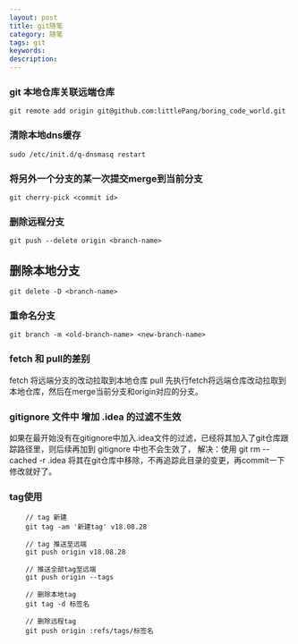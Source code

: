 ```yaml
---
layout: post
title: git随笔
category: 随笔
tags: git
keywords:
description:
---
```


### git 本地仓库关联远端仓库
    git remote add origin git@github.com:littlePang/boring_code_world.git


### 清除本地dns缓存
    sudo /etc/init.d/q-dnsmasq restart

### 将另外一个分支的某一次提交merge到当前分支

    git cherry-pick <commit id>

### 删除远程分支
    git push --delete origin <branch-name>

## 删除本地分支
    git delete -D <branch-name>

### 重命名分支
    git branch -m <old-branch-name> <new-branch-name>

### fetch 和 pull的差别
fetch 将远端分支的改动拉取到本地仓库
pull 先执行fetch将远端仓库改动拉取到本地仓库，然后在merge当前分支和origin对应的分支。

### gitignore 文件中 增加 .idea 的过滤不生效
如果在最开始没有在gitignore中加入.idea文件的过滤，已经将其加入了git仓库跟踪路径里，则后续再加到 gitignore 中也不会生效了，
解决：使用 git rm --cached -r .idea 将其在git仓库中移除，不再追踪此目录的变更，再commit一下修改就好了。

### tag使用

        // tag 新建
        git tag -am '新建tag' v18.08.28

        // tag 推送至远端
        git push origin v18.08.28

        // 推送全部tag至远端
        git push origin --tags

        // 删除本地tag
        git tag -d 标签名

        // 删除远程tag
        git push origin :refs/tags/标签名
